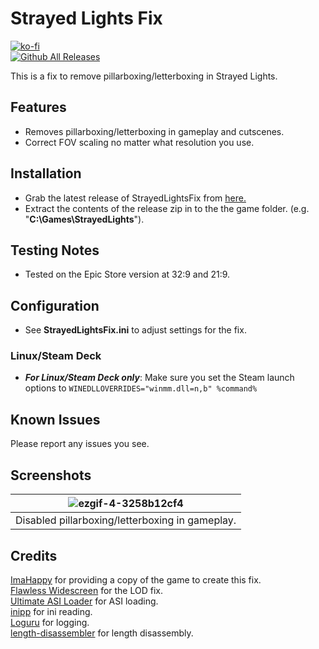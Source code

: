 # Strayed Lights Fix
[![ko-fi](https://ko-fi.com/img/githubbutton_sm.svg)](https://ko-fi.com/W7W01UAI9)</br>
[![Github All Releases](https://img.shields.io/github/downloads/Lyall/StrayedLightsFix/total.svg)](https://github.com/Lyall/StrayedLightsFix/releases)

This is a fix to remove pillarboxing/letterboxing in Strayed Lights.

## Features
- Removes pillarboxing/letterboxing in gameplay and cutscenes.
- Correct FOV scaling no matter what resolution you use.

## Installation
- Grab the latest release of StrayedLightsFix from [here.](https://github.com/Lyall/StrayedLightsFix/releases)
- Extract the contents of the release zip in to the the game folder. (e.g. "**C:\Games\StrayedLights**").

## Testing Notes
- Tested on the Epic Store version at 32:9 and 21:9.

## Configuration
- See **StrayedLightsFix.ini** to adjust settings for the fix.

### Linux/Steam Deck
- ***For Linux/Steam Deck only***: Make sure you set the Steam launch options to `WINEDLLOVERRIDES="winmm.dll=n,b" %command%`

## Known Issues
Please report any issues you see.

## Screenshots

| ![ezgif-4-3258b12cf4](https://github.com/Lyall/StrayedLightsFix/assets/695941/e3b5a228-463a-44db-be41-72aaf76b097c) |
|:--:|
| Disabled pillarboxing/letterboxing in gameplay. |

## Credits
[ImaHappy](https://www.twitch.tv/imahappy) for providing a copy of the game to create this fix.<br />
[Flawless Widescreen](https://www.flawlesswidescreen.org/) for the LOD fix.<br />
[Ultimate ASI Loader](https://github.com/ThirteenAG/Ultimate-ASI-Loader) for ASI loading. <br />
[inipp](https://github.com/mcmtroffaes/inipp) for ini reading. <br />
[Loguru](https://github.com/emilk/loguru) for logging. <br />
[length-disassembler](https://github.com/Nomade040/length-disassembler) for length disassembly.
